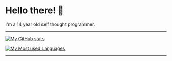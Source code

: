 # Hello there! 👋

I'm a 14 year old self thought programmer.

---

[![My GitHub stats](https://saharsh-readme-stats.vercel.app/api?username=Saharsh1223&bg_color=30,00ffa2,02fad1&title_color=000&text_color=000&hide_border=true&count_private=true&include_all_commits=true&show_icons=true&border_radius=15&theme=outrun)](https://github.com/anuraghazra/github-readme-stats)

[![My Most used Languages](https://saharsh-readme-stats.vercel.app/api/top-langs/?username=Saharsh1223&layout=compact&bg_color=30,00ffa2,02fad1&title_color=000&text_color=000&hide_border=true&langs_count=5&border_radius=15)](https://github.com/anuraghazra/github-readme-stats)

---
